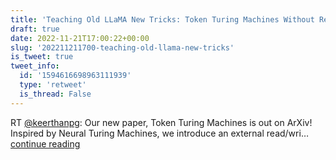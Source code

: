 ```yaml
---
title: 'Teaching Old LLaMA New Tricks: Token Turing Machines Without Retraining'
draft: true
date: 2022-11-21T17:00:22+00:00
slug: '202211211700-teaching-old-llama-new-tricks'
is_tweet: true
tweet_info:
  id: '1594616698963111939'
  type: 'retweet'
  is_thread: False
---
```




RT [@keerthanpg](https://x.com/keerthanpg): Our new paper, Token Turing Machines is out on ArXiv! Inspired by Neural Turing Machines, we introduce an external read/wri… [continue reading](https://x.com/sytelus/status/1594616698963111939)
